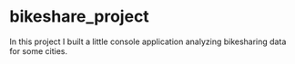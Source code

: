 # bikeshare_project
In this project I built a little console application analyzing bikesharing data for some cities.
